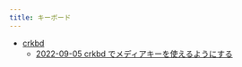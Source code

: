 ```yaml
---
title: キーボード
---
```



- [crkbd](./crkbd/index.md)
    - [2022-09-05 crkbd でメディアキーを使えるようにする](./../../../d/2022/09/05/crkbd_でメディアキーを使えるようにする.md)




